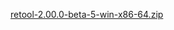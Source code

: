 [retool-2.00.0-beta-5-win-x86-64.zip](https://unexpectedpanda.github.io/files/retool-2.00.0-beta-5-win-x86-64.zip)